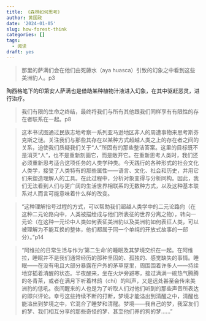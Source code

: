 ```yaml
---
title: 《森林如何思考》
author: 黄国政
date: '2024-01-05'
slug: how-forest-think
categories: []
tags:
  - 阅读
draft: yes
---
```


> 那里的萨满们会在他们由死藤水（aya huasca）引致的幻象之中看到这些美洲豹人。p3

陶西格笔下的印第安人萨满也是借助某种植物汁液进入幻象，在其中驱赶恶灵，进行治疗。

> 我们有限的生命之终结，最终将我们与所有其他跟我们同样享有有限性的存在者联系在一起。p8

> 这本书试图通过民族志地考察一系列亚马逊地区非人的周遭事物来思考斯芬克斯之谜。关注我们与那些其存在以某种方式超越人类之上的存在者之间的关系，迫使我们质疑我们关于“人”所固有的那些整洁答案。这里的目标既不是消灭“人”，也不是重新刻画它，而是敞开它。在重新思考人类时，我们还必须重新思考适合这项任务的人类学种类。今天践行的各种形式的社会文化人类学，接受了人类特有的那些属性——语言、文化、社会和历史，并用它们来塑造理解人的工具。在此过程中，分析对象变得与分析同构。因此，我们无法看到人们与更广阔的生活世界相联系的无数种方式，以及这种基本联系对人而言可能意味着什么样的改变。

> “这种理解指号过程的方式，可以帮助我们超越人类学中的二元论路向（在这种二元论路向中，人类被描绘成与他们所表征的世界分离之物），转向一元论（在这种一元论中人类如何表征美洲豹以及美洲豹如何表征人类，可以被理解为不能互换的整体，他们都属于同一个单纯的开放式故事的一部分）。”p14

> “阿维拉的日常生活与作为‘第二生命’的睡眠及其梦境交织在一起。在阿维拉，睡眠并不是我们通常经历的那种坚固的、孤独的、感觉缺失的事情。睡眠——在没有电且大部分暴露在户外的茅草屋里，周围围着许多人——持续地穿插着清醒的状态。半夜醒来，坐在火炉旁避寒，接过满满一碗热气腾腾的冬青茶，或者在满月下听着林鸱（chi）的叫声，又是远处甚至会传来美洲豹的低吼。夜间醒来的人也是为了听取人们对他们听到的那些声音所表达的即兴评论。幸亏这些持续不断的打断，梦境才能溢出到清醒之中，清醒也能溢出到梦境之中，它混合了睡梦和清醒。梦境——我自己的梦，我室友们的梦、我们相互分享的那些奇怪的梦、甚至他们养的狗的梦……”

<center>
<figure>
<img src="https://guozheng.rbind.io/images/posts/2024/01/01-05-linchi.jpg>
<figcaption>林鸱</figcaption>
</figure>
</center>